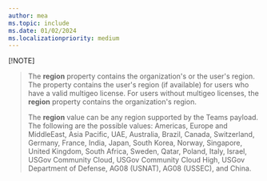 ```yaml
---
author: mea
ms.topic: include
ms.date: 01/02/2024
ms.localizationpriority: medium
---
```


<!-- markdownlint-disable MD041-->

 [!NOTE]
> The **region** property contains the organization's or the user's region. The property contains the user's region (if available) for users who have a valid multigeo license. For users without multigeo licenses, the **region** property contains the organization's region.
> 
> The **region** value can be any region supported by the Teams payload. The following are the possible values: Americas, Europe and MiddleEast, Asia Pacific, UAE, Australia, Brazil, Canada, Switzerland, Germany, France, India, Japan, South Korea, Norway, Singapore, United Kingdom, South Africa, Sweden, Qatar, Poland, Italy, Israel, USGov Community Cloud, USGov Community Cloud High, USGov Department of Defense, AG08 (USNAT), AG08 (USSEC), and China.
